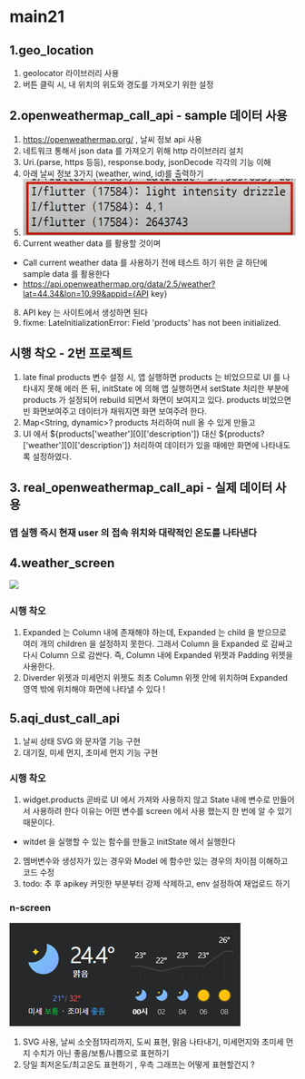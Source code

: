 # main21

## 1.geo_location
1. geolocator 라이브러리 사용
2. 버튼 클릭 시, 내 위치의 위도와 경도를 가져오기 위한 설정


## 2.openweathermap_call_api - sample 데이터 사용
1. https://openweathermap.org/ , 날씨 정보 api 사용
2. 네트워크 통해서 json data 를 가져오기 위해 http 라이브러리 설치 
3. Uri.(parse, https 등등), response.body, jsonDecode 각각의 기능 이해
4. 아래 날씨 정보 3가지 (weather, wind, id)를 출력하기
5. ![img.png](img.png)
7. Current weather data 를 활용할 것이며
- Call current weather data 를 사용하기 전에 테스트 하기 위한 글 하단에 sample data 를 활용한다
- https://api.openweathermap.org/data/2.5/weather?lat=44.34&lon=10.99&appid={API key} 
8. API key 는 사이트에서 생성하면 된다
9. fixme: LateInitializationError: Field 'products' has not been initialized.

## 시행 착오 - 2번 프로젝트
1. late final products 변수 설정 시, 앱 실행하면 products 는 비었으므로 UI 를 나타내지 못해 에러 뜬 뒤,
 initState 에 의해 앱 실행하면서 setState 처리한 부분에 products 가 설정되어 rebuild 되면서
 화면이 보여지고 있다. products 비었으면 빈 화면보여주고 데이터가 채워지면 화면 보여주려 한다.
2. Map<String, dynamic>? products 처리하여 null 올 수 있게 만들고
3. UI 에서 ${products['weather'][0]['description']} 대신 ${products?['weather'][0]['description']} 
 처리하여 데이터가 있을 때에만 화면에 나타내도록 설정하였다.


## 3. real_openweathermap_call_api - 실제 데이터 사용
### 앱 실행 즉시 현재 user 의 접속 위치와 대략적인 온도를 나타낸다

## 4.weather_screen
![](../../../Users/krism/Desktop/Screenshot_20230620_214159.png)
 
### 시행 착오
1. Expanded 는 Column 내에 존재해야 하는데,
 Expanded 는 child 을 받으므로 여러 개의 children 을 설정하지 못한다.
 그래서 Column 을 Expanded 로 감싸고 다시 Column 으로 감싼다.
 즉, Column 내에 Expanded 위젯과 Padding 위젯을 사용한다.
2. Diverder 위젯과 미세먼지 위젯도 최초 Column 위젯 안에 위치하며 
 Expanded 영역 밖에 위치해야 화면에 나타낼 수 있다 !

## 5.aqi_dust_call_api
1. 날씨 상태 SVG 와 문자열 기능 구현
2. 대기질, 미세 먼지, 초미세 먼지 기능 구현

### 시행 착오
1. widget.products 곧바로 UI 에서 가져와 사용하지 않고 State 내에 변수로 만들어서 사용하려 한다
 이유는 어떤 변수를 screen 에서 사용 했는지 한 번에 알 수 있기 때문이다.
 - witdet 을 실행할 수 있는 함수를 만들고 initState 에서 실행한다
2. 멤버변수와 생성자가 있는 경우와 Model 에 함수만 있는 경우의 차이점 이해하고 코드 수정
3. todo: 추 후 apikey 커밋한 부분부터 강제 삭제하고, env 설정하여 재업로드 하기

### n-screen
![img_1.png](img_1.png)
1. SVG 사용, 날씨 소숫점1자리까지, 도씨 표현, 맑음 나타내기, 미세먼지와 초미세 먼지 수치가 아닌 좋음/보통/나쁨으로 표현하기
2. 당일 최저온도/최고온도 표현하기 , 우측 그래프는 어떻게 표현할건지 ?